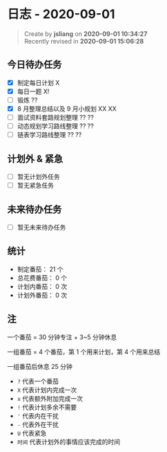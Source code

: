 日志 - 2020-09-01
===

> Create by **jsliang** on **2020-09-01 10:34:27**  
> Recently revised in **2020-09-01 15:06:28**

## 今日待办任务

* [x] 制定每日计划 X
* [x] 每日一题 X!
* [ ] 锻炼 ??
* [x] 8 月整理总结以及 9 月小规划 XX XX
* [ ] 面试资料套路规划整理 ?? ??
* [ ] 动态规划学习路线整理 ?? ??
* [ ] 链表学习路线整理 ?? ??

## 计划外 & 紧急

* [ ] 暂无计划外任务
* [ ] 暂无紧急任务

## 未来待办任务

* [ ] 暂无未来待办任务

## 统计

* 制定番茄： 21 个
* 总花费番茄： 0 个
* 计划内番茄： 0 次
* 计划外番茄： 0 次

## 注

一个番茄 = 30 分钟专注 + 3~5 分钟休息

一组番茄 = 4 个番茄，第 1 个用来计划，第 4 个用来总结

一组番茄后休息 25 分钟

* `?` 代表一个番茄
* `X` 代表计划内完成一次
* `x` 代表额外附加完成一次
* `!` 代表计划多余不需要
* `'` 代表内在干扰
* `-` 代表外在干扰
* `U` 代表紧急
* `时间` 代表计划外的事情应该完成的时间
